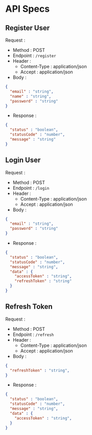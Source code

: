 # API Specs

## Register User
Request :
- Method : POST
- Endpoint : `/register`
- Header :
    - Content-Type : application/json
    - Accept : application/json
- Body :
```json
{
  "email" : "string",
  "name" : "string",
  "password" : "string"
}
```
- Response :
```json
{
  "status" : "boolean",
  "statusCode" : "number",
  "message" : "string"
}
```

## Login User
Request :
- Method : POST
- Endpoint : `/login`
- Header :
    - Content-Type : application/json
    - Accept : application/json
- Body :
```json
{
  "email" : "string",
  "password" : "string"
}
```
- Response :
```json
{
  "status" : "boolean",
  "statusCode" : "number",
  "message" : "string",
  "data" : {
    "accessToken" : "string",
    "refreshToken" : "string"
  }
}
```

## Refresh Token
Request :
- Method : POST
- Endpoint : `/refresh`
- Header :
    - Content-Type : application/json
    - Accept : application/json
- Body :
```json
{
  "refreshToken" : "string",
}
```
- Response :
```json
{
  "status" : "boolean",
  "statusCode" : "number",
  "message" : "string",
  "data" : {
    "accessToken" : "string",
  }
}
```

